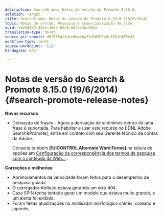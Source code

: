 ```yaml
---
description: Search& amp; Notas de versão do Promote 8.15.0.
solution: Target
title: Search& amp; Notas de versão do Promote 8.15.0 (19/6/2014)
topic: Notas de versão, Pesquisa e comercialização do site
uuid: bb250450-48b4-4563-84b9-66f2c3dc063a
translation-type: tm+mt
source-git-commit: d015154efdccbb4c6a39a56907c0c337ec065c9f
workflow-type: tm+mt
source-wordcount: '112'
ht-degree: 54%

---
```



# Notas de versão do Search &amp; Promote 8.15.0 (19/6/2014){#search-promote-release-notes}

**Novos recursos**

* Derivação de frases - Agora a derivação de sinônimos dentro de uma frase é suportada.  Para habilitar e usar este recurso no [!DNL Adobe Search&Promote], entre em contato com seu Gerente técnico de contas da Adobe.

   Consulte também **[!UICONTROL Alternate Word Forms]** na tabela de opções em [Configuração da correspondência dos termos de pesquisa com o conteúdo da Web...](../c-about-linguistics-menu/c-about-words-and-language.md#task_351A9144A51F4B41923BDBACDEF3B616).

**Correções e melhorias**

* Aprimoramentos de velocidade foram feitos para o desempenho de pesquisa guiada.
* O carregador Atributo estava gerando um erro 404.
* Caso SPIN tenha tentado gerar um modelo que estava muito grande, e um alerta foi exibido.
* Foram feitas atualizações no analisador morfológico chinês, coreano e japonês.

